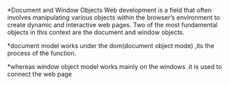 *Document and Window Objects Web development is a field that often involves manipulating various objects within the browser’s environment to create dynamic and interactive web pages. Two of the most fundamental objects in this context are the document and window objects.

*document model works under the dom(document object mode) ,its the process of the function.


*whereas window object model works mainly on the windows .it is used to connect the web page 
